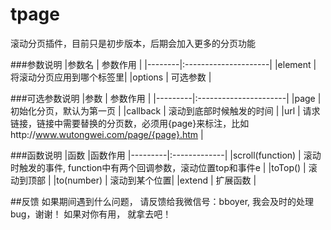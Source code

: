 # tpage
滚动分页插件，目前只是初步版本，后期会加入更多的分页功能

###参数说明
|参数名   | 参数作用               |
|--------|:---------------------|
|element | 将滚动分页应用到哪个标签里|
|options |  可选参数              |

###可选参数说明
|参数     | 参数作用               |
|---------|:----------------------|
|page    | 初始化分页，默认为第一页   |
|callback | 滚动到底部时候触发的时间  |
|url     | 请求链接，链接中需要替换的分页数，必须用{page}来标注，比如http://www.wutongwei.com/page/{page}.htm |

###函数说明
|函数     |函数作用
|---------|:-------------|
|scroll(function)   | 滚动时触发的事件, function中有两个回调参数，滚动位置top和事件e |
|toTop()    | 滚动到顶部 |
|to(number) | 滚动到某个位置|
|extend     | 扩展函数  |

##反馈
如果期间遇到什么问题， 请反馈给我微信号：bboyer, 我会及时的处理bug，谢谢！ 如果对你有用， 就拿去吧！
